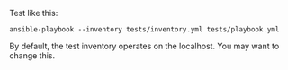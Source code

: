 Test like this:
```
ansible-playbook --inventory tests/inventory.yml tests/playbook.yml
```
By default, the test inventory operates on the localhost.
You may want to change this.
